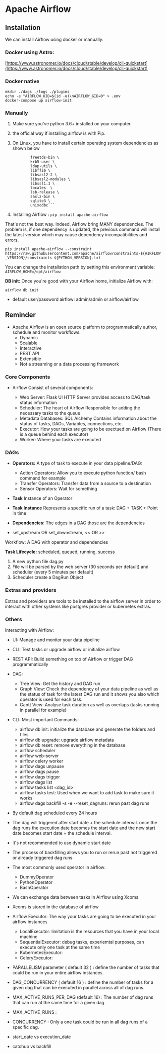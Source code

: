 # Apache Airflow

## Installation 

We can install Airflow using docker or manually:

### Docker using Astro:

[https://www.astronomer.io/docs/cloud/stable/develop/cli-quickstart](https://www.astronomer.io/docs/cloud/stable/develop/cli-quickstart)


### Docker native

```curl -LfO 'https://airflow.apache.org/docs/apache-airflow/2.0.1/docker-compose.yaml' 
mkdir ./dags ./logs ./plugins
echo -e "AIRFLOW_UID=$(id -u)\nAIRFLOW_GID=0" > .env
docker-compose up airflow-init

```
### Manually 

1. Make sure you've python 3.6+ installed on your computer.
2. the official way if installing airflow is with Pip.
3. On Linux, you have to install certain operating system dependencies as shown below

    ```sudo apt-get install -y --no-install-recommends \
            freetds-bin \
            krb5-user \
            ldap-utils \
            libffi6 \
            libsasl2-2 \
            libsasl2-modules \
            libssl1.1 \
            locales  \
            lsb-release \
            sasl2-bin \
            sqlite3 \
            unixodbc```

4. Installing Airflow : `pip install apache-airflow`

That's not the best way. Indeed, Airflow bring MANY dependencies.
The problem is, if one dependency is updated, the previous command will install the latest version which may cause dependency incompatibilities and errors.

```pip install apache-airflow --constraint https://raw.githubusercontent.com/apache/airflow/constraints-${AIRFLOW_VERSION}/constraints-${PYTHON_VERSION}.txt```

You can change the installation path by setting this environment variable: `AIRFLOW_HOME=/opt/airflow`

**DB init:** Once you're good with your Airflow home, initialize Airflow with:

`airflow db init`

- default user/password airflow: admin/admin or airflow/airflow



## Reminder 

- Apache Airflow is an open source platform to programmatically author, schedule and monitor workflows.
  - Dynamic
  - Scalable
  - Interactive
  - REST API
  - Extensible
  - Not a streaming or a data processing framework


### Core Components  

- Airflow Consist of several components:

  - Web Server: Flask UI HTTP Server provides access to DAG/task status information
  - Scheduler: The heart of Airflow Responsible for adding the necessary tasks to the queue
  - Metadata Databases: SQL Alchemy Contains information about the status of tasks, DAGs, Variables, connections, etc.
  - Executor: How your tasks are going to be exectued on Airflow (There is a queue behind each executor) 
  - Worker: Where your tasks are executed 


### DAGs

- **Operators:** A type of task to execute in your data pipeline/DAG:
  - Action Operators: Allow you to execute python function/ bash command for example 
  - Transfer Operators: Transfer data from a source to a destination
  - Sensor Operators: Wait for something

- **Task** Instance of an Operator

- **Task Instance** Represents a specific run of a task: DAG + TASK + Point in time


- **Dependencies:** The edges in a DAG those are the dependencies

- set_upstream OR set_downstream, << OR >>


Workflow: A DAG with operator and dependencies 

**Task Lifecycle:** scheduled, queued, running, success

1. A new python file dag.py 
2. File will be parsed by the web server (30 seconds per default) and scheduler (every 5 minutes per default)
3. Scheduler create a DagRun Object 



### Extras and providers

Extras and providers are tools to be installed to the airflow server in order to interact with other systems like postgres provider or kubernetes extras.

### Others

Interacting with Airflow:

- UI: Manage and monitor your data pipeline
- CLI: Test tasks or upgrade airflow or initialize airflow
- REST API: Build something on top of Airflow or trigger DAG programmatically 


- DAG:
  - Tree View: Get the history and DAG run
  - Graph View: Check the dependency of your data pipeline as well as the status of task for the latest DAG run and it shows you also which operator is used for each task.
  - Gantt View: Analyse task duration as well as overlaps (tasks running in parallel for example)


- CLI: Most important Commands:
  - airflow db init: initialize the database and generate the folders and files 
  - airflow db upgrade: upgrade airflow metadata
  - airflow db reset: remove everything in the database
  - airflow scheduler
  - airflow web-server
  - airflow celery worker
  - airflow dags unpause
  - airflow dags pause
  - airflow dags trigger 
  - airflow dags list
  - airflow tasks list <dag_id>
  - airflow tasks test: Used when we want to add task to make sure it works
  - airflow dags backfill -s <start-date> -e <end-date> --reset_dagruns: rerun past dag runs


- By default dag scheduled every 24 hours

- The dag will triggered after start date + the schedule interval. once the dag runs the execution date becomes the start date and the new start date becomes start date + the schedule interval. 

- It's not recommended to use dynamic start date

- The process of backfilling allows you to run or rerun past not triggered or already triggered dag runs

- The most commonly used operator in airflow:
  - DummyOperator
  - PythonOperator
  - BashOperator

- We can exchange data between tasks in Airflow using Xcoms 
- Xcoms is stored in the database of airflow 


- Airflow Executor: The way your tasks are going to be executed in your airflow instances
  - LocalExecutor: limitation is the resources that you have in your local machine
  - SequentialExecutor: debug tasks, experiemtal purposes, can execute only one task at the same time
  - KubernetesExecutor:
  - CeleryExecutor:


- PARALLELISM parameter ( default 32 ) : define the number of tasks that could be run in your entire airflow instances.
- DAG_CONCURRENCY ( default 16 ) : define the number of tasks for a given dag that can be executed in parallel across all of dag runs.
- MAX_ACTIVE_RUNS_PER_DAG (default 16) : The number of dag runs that can run at the same time for a given dag.
- MAX_ACTIVE_RUNS : 
- CONCURRENCY : Only a one task could be run in all dag runs of a specific dag.

- start_date vs execution_date
- catchup vs backfill


